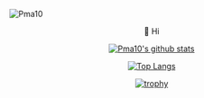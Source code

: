 
<p align="left"> <img src="https://komarev.com/ghpvc/?username=Pma10&label=Profile%20views&color=0e75b6&style=flat" alt="Pma10" /> </p>

<!--
**Pma10/Pma10** is a ✨ _special_ ✨ repository because its `README.md` (this file) appears on your GitHub profile.

Here are some ideas to get you started:

- 🔭 I’m currently working on ...
- 🌱 I’m currently learning ...
- 👯 I’m looking to collaborate on ...
- 🤔 I’m looking for help with ...
- 💬 Ask me about ...
- 📫 How to reach me: ...
- 😄 Pronouns: ...
- ⚡ Fun fact: ...
-->

<div align="center">
  👋 Hi
</div>

<div align="center">
  
  [![Pma10's github stats](https://github-readme-stats.vercel.app/api?username=Pma10&show_icons=true&theme=dracula)](https://github.com/pma10)
  
  [![Top Langs](https://github-readme-stats.vercel.app/api/top-langs/?username=Pma10)](https://github.com/Pma10)

  [![trophy](https://github-profile-trophy.vercel.app/?username=Pma10)](https://github.com/Pma10/github-profile-trophy)
  
</div>
